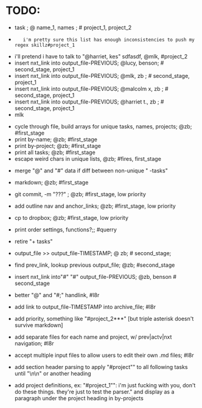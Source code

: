 # TODO:

- task ; @ name_1, names ; # project_1, project_2
+ 	  	 i'm pretty sure this list has enough inconsistencies to push my regex skillz#project_1
- i'll pretend i have to talk to "@harriet, kes" sdfasdf, @mlk, #project_2
- insert nxt_link into output_file-PREVIOUS; @lucy, benson; # second_stage, project_1
- insert nxt_link into output_file-PREVIOUS; @mlk, zb ; # second_stage, project_1
- insert nxt_link into output_file-PREVIOUS; @malcolm x, zb ; # second_stage, project_1
- insert nxt_link into output_file-PREVIOUS; @harriet t., zb ; # second_stage, project_1
- mlk

+ cycle through file, build arrays for unique tasks, names, projects; @zb; #first_stage
+ print by-name; @zb; #first_stage	 
+ print by-project; @zb; #first_stage  
+ print all tasks; @zb; #first_stage	  
+ escape weird chars in unique lists, @zb; #fires, first_stage
- merge "@" and "#" data if diff between non-unique " -tasks"
+ markdown; @zb; #first_stage
- git commit, -m "???" ; @zb; #first_stage, low priority
- add outline nav and anchor_links; @zb; #first_stage, low priority
- cp to dropbox; @zb; #first_stage, low priority
- print order settings, functions?;; #querry

- retire "+ tasks"
- output_file >> output_file-TIMESTAMP; @ zb; # second_stage;
- find prev_link, lookup previous output_file; @zb; #second_stage
- insert nxt_link into"#" "#" output_file-PREVIOUS; @zb, benson # second_stage
- better "@" and "#;" handlink, #l8r

- add link to output_file-TIMESTAMP into archive_file; #l8r
- add priority, something like "#project_2***" [but triple asterisk doesn't survive markdown]
- add separate files for each name and project, w/ prev|actv|nxt navigation; #l8r
- accept multiple input files to allow users to edit their own .md files; #l8r
- add section header parsing to apply "#project"" to all following tasks until "\n\n" or another heading
- add project definitions, ex: "#project_1"": i'm just fucking with you, don't do these things. they're just to test the parser." and display as a paragraph under the project heading in by-projects
